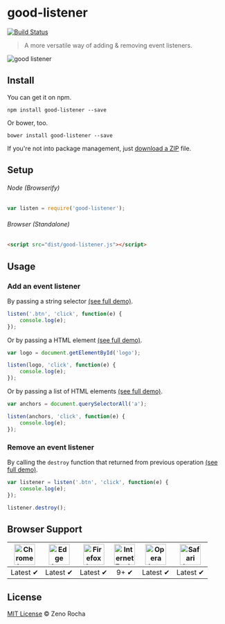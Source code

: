 # good-listener

[![Build Status](http://img.shields.io/travis/zenorocha/good-listener/master.svg?style=flat)](https://travis-ci.org/zenorocha/good-listener)

> A more versatile way of adding & removing event listeners.

![good listener](https://cloud.githubusercontent.com/assets/398893/10718224/dfc25f6c-7b2a-11e5-9d3d-75b35e8603c8.jpg)

## Install

You can get it on npm.

```
npm install good-listener --save
```

Or bower, too.

```
bower install good-listener --save
```

If you're not into package management, just [download a ZIP](https://github.com/zenorocha/good-listener/archive/master.zip) file.

## Setup

###### Node (Browserify)

```js
var listen = require('good-listener');
```

###### Browser (Standalone)

```html
<script src="dist/good-listener.js"></script>
```

## Usage

### Add an event listener

By passing a string selector [(see full demo)](https://github.com/zenorocha/good-listener/raw/branch/branch/master/demo/selector.html).

```js
listen('.btn', 'click', function(e) {
    console.log(e);
});
```

Or by passing a HTML element [(see full demo)](https://github.com/zenorocha/good-listener/raw/branch/branch/master/demo/node.html).

```js
var logo = document.getElementById('logo');

listen(logo, 'click', function(e) {
    console.log(e);
});
```

Or by passing a list of HTML elements [(see full demo)](https://github.com/zenorocha/good-listener/raw/branch/branch/master/demo/nodelist.html).

```js
var anchors = document.querySelectorAll('a');

listen(anchors, 'click', function(e) {
    console.log(e);
});
```

### Remove an event listener

By calling the `destroy` function that returned from previous operation [(see full demo)](https://github.com/zenorocha/good-listener/raw/branch/branch/master/demo/destroy.html).

```js
var listener = listen('.btn', 'click', function(e) {
    console.log(e);
});

listener.destroy();
```

## Browser Support

| <img src="https://clipboardjs.com/assets/images/chrome.png" width="48px" height="48px" alt="Chrome logo"> | <img src="https://clipboardjs.com/assets/images/edge.png" width="48px" height="48px" alt="Edge logo"> | <img src="https://clipboardjs.com/assets/images/firefox.png" width="48px" height="48px" alt="Firefox logo"> | <img src="https://clipboardjs.com/assets/images/ie.png" width="48px" height="48px" alt="Internet Explorer logo"> | <img src="https://clipboardjs.com/assets/images/opera.png" width="48px" height="48px" alt="Opera logo"> | <img src="https://clipboardjs.com/assets/images/safari.png" width="48px" height="48px" alt="Safari logo"> |
|:---:|:---:|:---:|:---:|:---:|:---:|
| Latest ✔ | Latest ✔ | Latest ✔ | 9+ ✔ | Latest ✔ | Latest ✔ |

## License

[MIT License](http://zenorocha.mit-license.org/) © Zeno Rocha
